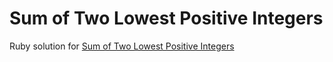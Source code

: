 # Sum of Two Lowest Positive Integers
Ruby solution for [Sum of Two Lowest Positive Integers](https://www.codewars.com/kata/558fc85d8fd1938afb000014)
